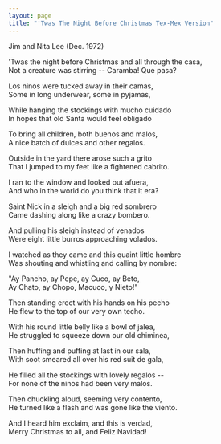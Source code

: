 ```yaml
---
layout: page
title: "'Twas The Night Before Christmas Tex-Mex Version"
---
```

Jim and Nita Lee (Dec. 1972) 

 'Twas the night before Christmas and all through the casa,<br>
Not a creature was stirring -- Caramba! Que pasa?

 Los ninos were tucked away in their camas,<br>
Some in long underwear, some in pyjamas,

 While hanging the stockings with mucho cuidado<br>
In hopes that old Santa would feel obligado

 To bring all children, both buenos and malos,<br>
A nice batch of dulces and other regalos.

 Outside in the yard there arose such a grito<br>
That I jumped to my feet like a fightened cabrito.

 I ran to the window and looked out afuera,<br>
And who in the world do you think that it era?

 Saint Nick in a sleigh and a big red sombrero<br>
Came dashing along like a crazy bombero.

 And pulling his sleigh instead of venados<br>
Were eight little burros approaching volados.

 I watched as they came and this quaint little hombre<br>
Was shouting and whistling and calling by nombre:

 "Ay Pancho, ay Pepe, ay Cuco, ay Beto,<br>
Ay Chato, ay Chopo, Macuco, y Nieto!"

 Then standing erect with his hands on his pecho<br>
He flew to the top of our very own techo.

 With his round little belly like a bowl of jalea,<br>
He struggled to squeeze down our old chiminea,

 Then huffing and puffing at last in our sala,<br>
With soot smeared all over his red suit de gala,

 He filled all the stockings with lovely regalos --<br>
For none of the ninos had been very malos.

 Then chuckling aloud, seeming very contento,<br>
He turned like a flash and was gone like the viento.

 And I heard him exclaim, and this is verdad,<br>
Merry Christmas to all, and Feliz Navidad!
